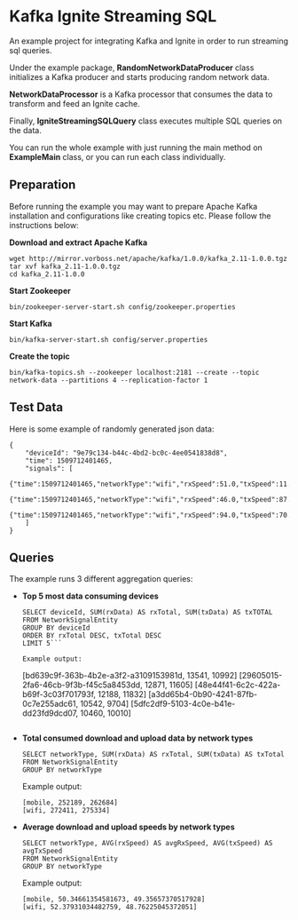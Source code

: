 # Kafka Ignite Streaming SQL
An example project for integrating Kafka and Ignite in order to run streaming sql queries. 

Under the example package, **RandomNetworkDataProducer** class initializes a Kafka producer and starts producing random network data.
 
**NetworkDataProcessor** is a Kafka processor that consumes the data to transform and feed an Ignite cache. 

Finally, **IgniteStreamingSQLQuery** class 
executes multiple SQL queries on the data. 

You can run the whole example with just running the main method on **ExampleMain** class, or you can run each class individually.

## Preparation

Before running the example you may want to prepare Apache Kafka installation and configurations like creating topics etc. Please follow the 
instructions below:

**Download and extract Apache Kafka**

```
wget http://mirror.vorboss.net/apache/kafka/1.0.0/kafka_2.11-1.0.0.tgz
tar xvf kafka_2.11-1.0.0.tgz
cd kafka_2.11-1.0.0  
```

**Start Zookeeper**

```
bin/zookeeper-server-start.sh config/zookeeper.properties
```

**Start Kafka**

```
bin/kafka-server-start.sh config/server.properties
```

**Create the topic** 

```
bin/kafka-topics.sh --zookeeper localhost:2181 --create --topic network-data --partitions 4 --replication-factor 1
```

## Test Data

Here is some example of randomly generated json data: 
``` 
{
    "deviceId": "9e79c134-b44c-4bd2-bc0c-4ee0541838d8",
    "time": 1509712401465,
    "signals": [
        {"time":1509712401465,"networkType":"wifi","rxSpeed":51.0,"txSpeed":11.0,"rxData":279,"txData":186},
        {"time":1509712401465,"networkType":"wifi","rxSpeed":46.0,"txSpeed":87.0,"rxData":434,"txData":561},
        {"time":1509712401465,"networkType":"wifi","rxSpeed":94.0,"txSpeed":70.0,"rxData":828,"txData":338}
    ]
}
``` 

## Queries

The example runs 3 different aggregation queries:

- **Top 5 most data consuming devices**

    ```
    SELECT deviceId, SUM(rxData) AS rxTotal, SUM(txData) AS txTOTAL 
    FROM NetworkSignalEntity 
    GROUP BY deviceId 
    ORDER BY rxTotal DESC, txTotal DESC 
    LIMIT 5```
    
    Example output:
    
    ```
    [bd639c9f-363b-4b2e-a3f2-a3109153981d, 13541, 10992]
    [29605015-2fa6-46cb-9f3b-f45c5a8453dd, 12871, 11605]
    [48e44f41-6c2c-422a-b69f-3c03f701793f, 12188, 11832]
    [a3dd65b4-0b90-4241-87fb-0c7e255adc61, 10542, 9704]
    [5dfc2df9-5103-4c0e-b41e-dd23fd9dcd07, 10460, 10010]
    ``` 
- **Total consumed download and upload data by network types**

    ```
    SELECT networkType, SUM(rxData) AS rxTotal, SUM(txData) AS txTotal 
    FROM NetworkSignalEntity 
    GROUP BY networkType
    ```

    Example output:
    
    ```
    [mobile, 252189, 262684]
    [wifi, 272411, 275334]
    ```

- **Average download and upload speeds by network types**

    ```
    SELECT networkType, AVG(rxSpeed) AS avgRxSpeed, AVG(txSpeed) AS avgTxSpeed 
    FROM NetworkSignalEntity 
    GROUP BY networkType
    ```    
    
    Example output:
    
    ```
    [mobile, 50.34661354581673, 49.35657370517928]
    [wifi, 52.37931034482759, 48.76225045372051]
    ```   
    

